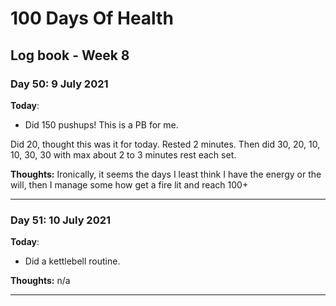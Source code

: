 # 100 Days Of Health

## Log book - Week 8

### Day 50: 9 July 2021

**Today**:

* Did 150 pushups! This is a PB for me.

Did 20, thought this was it for today. Rested 2 minutes. Then did 30, 20, 10, 10, 30, 30 with max about 2 to 3 minutes rest each set.

**Thoughts:** Ironically, it seems the days I least think I have the energy or the will, then I manage some how get a fire lit and reach 100+

---

### Day 51: 10 July 2021

**Today**:

* Did a kettlebell routine.

**Thoughts:** n/a

---
